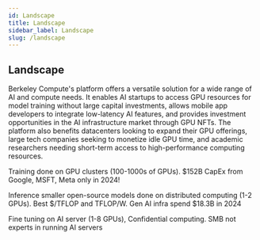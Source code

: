 ```yaml
---
id: Landscape
title: Landscape
sidebar_label: Landscape
slug: /landscape
---
```


## Landscape
Berkeley Compute's platform offers a versatile solution for a wide range of AI and compute needs. It enables AI startups to access GPU resources for model training without large capital investments, allows mobile app developers to integrate low-latency AI features, and provides investment opportunities in the AI infrastructure market through GPU NFTs. The platform also benefits datacenters looking to expand their GPU offerings, large tech companies seeking to monetize idle GPU time, and academic researchers needing short-term access to high-performance computing resources.

Training done on GPU clusters (100-1000s of GPUs). $152B CapEx from Google, MSFT, Meta only in 2024!

Inference smaller open-source models done on distributed computing (1-2 GPUs). Best $/TFLOP and TFLOP/W. Gen AI infra spend $18.3B in 2024

Fine tuning on AI server (1-8 GPUs), Confidential computing. SMB not experts in running AI servers

